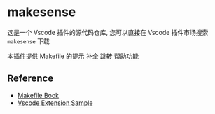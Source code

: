 # makesense

这是一个 Vscode 插件的源代码仓库, 您可以直接在 Vscode 插件市场搜索 `makesense` 下载

本插件提供 Makefile 的提示 补全 跳转 帮助功能

## Reference

- [Makefile Book](https://github.com/seisman/how-to-write-makefile)
- [Vscode Extension Sample](https://github.com/microsoft/vscode-extension-samples)